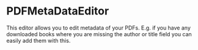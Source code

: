 # PDFMetaDataEditor
This editor allows you to edit metadata of your PDFs. E.g. if you have any downloaded books where you are missing the author or title field you can easily add them with this. 
